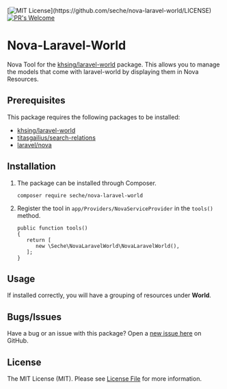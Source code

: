 [![MIT License](https://img.shields.io/apm/l/atomic-design-ui.svg?)](https://github.com/seche/nova-laravel-world/LICENSE)
[![PR's Welcome](https://img.shields.io/badge/PRs-welcome-brightgreen.svg?style=flat)](https://github.com/seche/nova-laravel-world/compare)

# **Nova-Laravel-World**
Nova Tool for the [khsing/laravel-world](https://github.com/khsing/laravel-world) package. This allows you to manage the models that come with laravel-world by displaying them in Nova Resources. 

## Prerequisites 

This package requires the following packages to be installed:
- [khsing/laravel-world](https://github.com/khsing/laravel-world)
- [titasgailius/search-relations](https://github.com/TitasGailius/nova-search-relations)
- [laravel/nova](https://nova.laravel.com/)

## Installation

1. The package can be installed through Composer.
   
   ```composer require seche/nova-laravel-world```
   

2. Register the tool in `app/Providers/NovaServiceProvider` in the `tools()` method.
   ```
   public function tools()
   {
      return [
         new \Seche\NovaLaravelWorld\NovaLaravelWorld(),
      ];
   }
   ```
## Usage

If installed correctly, you will have a grouping of resources under **World**.

## Bugs/Issues

Have a bug or an issue with this package? Open a [new issue here](https://github.com/seche/nova-laravel-world/issues/new/choose) on GitHub.

## License
The MIT License (MIT). Please see [License File](LICENSE) for more information.
